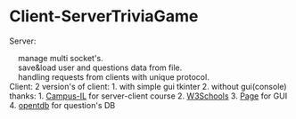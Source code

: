 # Client-ServerTriviaGame
Server: 
<div>&nbsp;&nbsp;&nbsp;&nbsp;manage multi socket's.
<div>&nbsp;&nbsp;&nbsp;&nbsp;save&load user and questions data from file.
<div>&nbsp;&nbsp;&nbsp;&nbsp;handling requests from clients with unique protocol.
<div><div>
Client:
2 version's of client:
  1. with simple gui tkinter
  2. without gui(console)
<div><div>
thanks:
  1. <a href="https://campus.gov.il/">Campus-IL</a> for server-client course
  2. <a href="https://www.w3schools.com">W3Schools</a>
  3. <a href="http://page.sourceforge.net/">Page</a> for GUI
  4. <a href="https://opentdb.com/">opentdb</a> for question's DB
